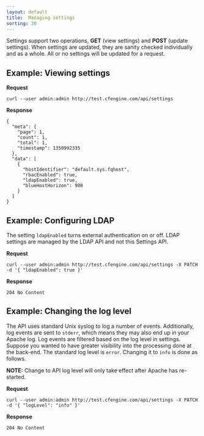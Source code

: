 ```yaml
---
layout: default
title:  Managing settings
sorting: 30
---
```


Settings support two operations, **GET** (view settings) and **POST**
(update settings). When settings are updated, they are sanity checked
individually and as a whole. All or no settings will be updated for a request.

## Example: Viewing settings

**Request**

    curl --user admin:admin http://test.cfengine.com/api/settings

**Response**

    {
      "meta": {
        "page": 1,
        "count": 1,
        "total": 1,
        "timestamp": 1350992335
      },
      "data": [
        {
          "hostIdentifier": "default.sys.fqhost",
          "rbacEnabled": true,
          "ldapEnabled": true,
          "blueHostHorizon": 900
        }
      ]
    }

## Example: Configuring LDAP

The setting `ldapEnabled` turns external authentication on or off. LDAP settings
are managed by the LDAP API and not this Settings API.

**Request**

    curl --user admin:admin http://test.cfengine.com/api/settings -X PATCH -d '{ "ldapEnabled": true }'

**Response**

    204 No Content


## Example: Changing the log level

The API uses standard Unix syslog to log a number of events. Additionally, log
events are sent to `stderr`, which means they may also end up in your Apache
log. Log events are filtered based on the log level in settings. Suppose you
wanted to have greater visibility into the processing done at the back-end. The
standard log level is `error`. Changing it to `info` is done as follows.

**NOTE:** Change to API log level will only take effect after Apache has re-started.

**Request**

    curl --user admin:admin http://test.cfengine.com/api/settings -X PATCH -d '{ "logLevel": "info" }'

**Response**

    204 No Content
